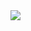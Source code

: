 <a href="https://github.com/devxb/gitanimals">
  <img src="https://render.gitanimals.org/farms/jwd-gg"/>
</a>
